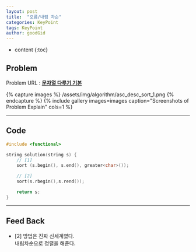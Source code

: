 ```yaml
---
layout: post
title:  "오름/내림 차순"
categories: KeyPoint
tags: KeyPoint
author: goodGid
---
```

* content
{:toc}


## Problem

Problem URL : **[문자열 다루기 기본](https://programmers.co.kr/learn/courses/30/lessons/12917)**

{% capture images %}
    /assets/img/algorithm/asc_desc_sort_1.png
{% endcapture %}
{% include gallery images=images caption="Screenshots of Problem Explain" cols=1 %}

---

## Code
``` cpp
#include <functional>

string solution(string s) {
    // [1]
    sort (s.begin(), s.end(), greater<char>());

    // [2]
    sort(s.rbegin(),s.rend());

    return s;
}


```

---


## Feed Back 

* [2] 방법은 진짜 신세계였다. <br> 내림차순으로 정렬을 해준다.